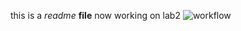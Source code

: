 this is a _readme_ **file**
now working on lab2
![workflow](https://github.com/AndrewRobsonNapier/SEM/actions/workflows/main.yml/badge.svg)